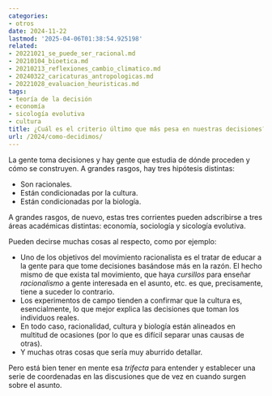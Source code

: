 ```yaml
---
categories:
- otros
date: 2024-11-22
lastmod: '2025-04-06T01:38:54.925198'
related:
- 20221021_se_puede_ser_racional.md
- 20210104_bioetica.md
- 20210213_reflexiones_cambio_climatico.md
- 20240322_caricaturas_antropologicas.md
- 20221028_evaluacion_heuristicas.md
tags:
- teoría de la decisión
- economía
- sicología evolutiva
- cultura
title: ¿Cuál es el criterio último que más pesa en nuestras decisiones?
url: /2024/como-decidimos/
---
```


La gente toma decisiones y hay gente que estudia de dónde proceden y cómo se construyen. A grandes rasgos, hay tres hipótesis distintas:

- Son racionales.
- Están condicionadas por la cultura.
- Están condicionadas por la biología.

A grandes rasgos, de nuevo, estas tres corrientes pueden adscribirse a tres áreas académicas distintas: economía, sociología y sicología evolutiva.

Pueden decirse muchas cosas al respecto, como por ejemplo:

- Uno de los objetivos del movimiento racionalista es el tratar de educar a la gente para que tome decisiones basándose más en la razón. El hecho mismo de que exista tal movimiento, que haya _cursillos_ para enseñar _racionalismo_ a gente interesada en el asunto, etc. es que, precisamente, tiene a suceder lo contrario.
- Los experimentos de campo tienden a confirmar que la cultura es, esencialmente, lo que mejor explica las decisiones que toman los individuos reales.
- En todo caso, racionalidad, cultura y biología están alineados en multitud de ocasiones (por lo que es difícil separar unas causas de otras).
- Y muchas otras cosas que sería muy aburrido detallar.

Pero está bien tener en mente esa _trifecta_ para entender y establecer una serie de coordenadas en las discusiones que de vez en cuando surgen sobre el asunto.